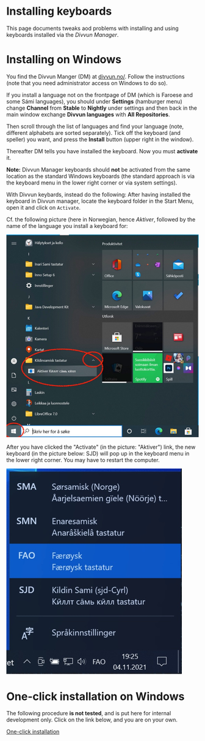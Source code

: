 Installing keyboards
====================

This page documents tweaks aod problems with installing and using keyboards installed via the *Divvun Manager*.


# Installing on Windows

You find the Divvun Manger (DM) at [divvun.no/](https://divvun.no/). Follow the instructions (note that you need administrator access on Windows to do so). 

If you install a language not on the frontpage of DM (which is Faroese and some Sámi languages), you should under **Settings** (hamburger menu) change **Channel** from **Stable** to **Nightly** under settings and then back in the main window exchange  **Divvun languages** with **All Repositories**.

Then scroll through the list of languages and find your language (note, different alphabets are sorted separately). Tick off the keyboard (and speller) you want, and press the **Install** button (upper right in the window).

Thereafter DM tells you have installed the keyboard. Now you must **activate** it.

**Note:** Divvun Manager  keyboards should **not** be activated from the same location as the standard Windows keyboards (the standard approach is via the keyboard menu in the lower right corner or via system settings).

With Divvun keybards, instead do the following: After having installed the keyboard in Divvun manager, locate the keyboard folder in the Start Menu, open it and click on `Activate`.

Cf. the following picture (here in Norwegian, hence *Aktiver*, followed by the name of the language you install a keyboard for:

![Picture of Kildin Saami keyboard on the Start meny](install-keyboard-on--windows.jpg)

After you have clicked the "Activate" (in the picture: "Aktiver") link, the new keyboard (in the picture below: SJD) will pop up in the keyboard menu in the lower right corner. You may have to restart the computer. 

![Picture of Kildin Saami keyboard on the Start meny](install-keyboard-on--windows2.jpg)


# One-click installation on Windows

The following procedure **is not tested**, and is put here for internal development only. Click on the link below, and you are on your own.

[One-click installation](https://pahkat.uit.no/divvun-installer/download/divvun-installer-oneclick?platform=windows)

